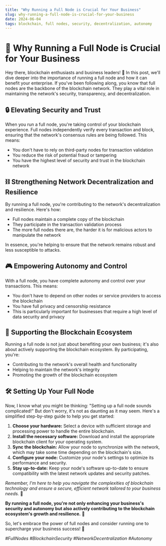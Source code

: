 ```yaml
---
title: "Why Running a Full Node is Crucial for Your Business"
slug: why-running-a-full-node-is-crucial-for-your-business
date: 2024-06-04
tags: blockchain, full nodes, security, decentralization, autonomy
---
```


# 🚀 Why Running a Full Node is Crucial for Your Business

Hey there, blockchain enthusiasts and business leaders! 🙌 In this post, we'll dive deeper into the importance of running a full node and how it can benefit your enterprise. If you've been following along, you know that full nodes are the backbone of the blockchain network. They play a vital role in maintaining the network's security, transparency, and decentralization. 

## 🔒 Elevating Security and Trust

When you run a full node, you're taking control of your blockchain experience. Full nodes independently verify every transaction and block, ensuring that the network's consensus rules are being followed. This means:

- You don't have to rely on third-party nodes for transaction validation
- You reduce the risk of potential fraud or tampering
- You have the highest level of security and trust in the blockchain network

## ⛓️ Strengthening Network Decentralization and Resilience

By running a full node, you're contributing to the network's decentralization and resilience. Here's how:

- Full nodes maintain a complete copy of the blockchain
- They participate in the transaction validation process
- The more full nodes there are, the harder it is for malicious actors to manipulate the network

In essence, you're helping to ensure that the network remains robust and less susceptible to attacks.

## 🎮 Empowering Autonomy and Control

With a full node, you have complete autonomy and control over your transactions. This means:

- You don't have to depend on other nodes or service providers to access the blockchain
- You have full privacy and censorship resistance
- This is particularly important for businesses that require a high level of data security and privacy

## 🌱 Supporting the Blockchain Ecosystem

Running a full node is not just about benefiting your own business; it's also about actively supporting the blockchain ecosystem. By participating, you're:

- Contributing to the network's overall health and functionality
- Helping to maintain the network's integrity
- Promoting the growth of the blockchain ecosystem

## 🛠️ Setting Up Your Full Node

Now, I know what you might be thinking: "Setting up a full node sounds complicated!" But don't worry, it's not as daunting as it may seem. Here's a simplified step-by-step guide to help you get started:

1. **Choose your hardware:** Select a device with sufficient storage and processing power to handle the entire blockchain.
2. **Install the necessary software:** Download and install the appropriate blockchain client for your operating system.
3. **Sync the blockchain:** Allow your node to synchronize with the network, which may take some time depending on the blockchain's size.
4. **Configure your node:** Customize your node's settings to optimize its performance and security.
5. **Stay up-to-date:** Keep your node's software up-to-date to ensure compatibility with the latest network updates and security patches.

*Remember, I'm here to help you navigate the complexities of blockchain technology and ensure a secure, efficient network tailored to your business needs.* 💪

**By running a full node, you're not only enhancing your business's security and autonomy but also actively contributing to the blockchain ecosystem's growth and resilience.** 💎

So, let's embrace the power of full nodes and consider running one to supercharge your business success! 🚀

*#FullNodes #BlockchainSecurity #NetworkDecentralization #Autonomy*